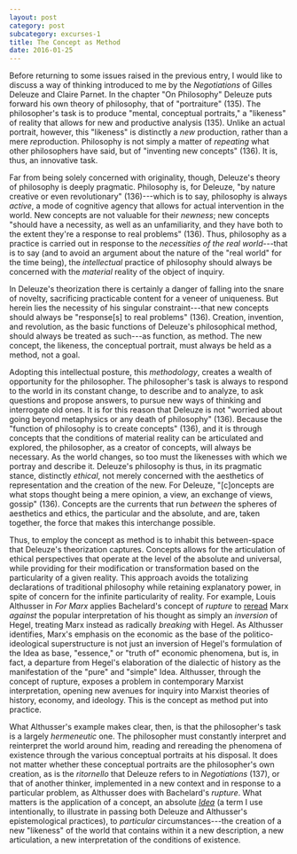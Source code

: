 ```yaml
---
layout: post
category: post
subcategory: excurses-1
title: The Concept as Method
date: 2016-01-25
---
```


Before returning to some issues raised in the previous entry, I would like to discuss a way of thinking introduced to me by the *Negotiations* of Gilles Deleuze and Claire Parnet. In the chapter "On Philosophy" Deleuze puts forward his own theory of philosophy, that of "portraiture" (135). The philosopher's task is to produce "mental, conceptual portraits," a "likeness" of reality that allows for new and productive analysis (135). Unlike an actual portrait, however, this "likeness" is distinctly a *new* production, rather than a mere *re*production. Philosophy is not simply a matter of *repeating* what other philosophers have said, but of "inventing new concepts" (136). It is, thus, an innovative task.

Far from being solely concerned with originality, though, Deleuze's theory of philosophy is deeply pragmatic. Philosophy is, for Deleuze, "by nature creative or even revolutionary" (136)---which is to say, philosophy is always *active*, a mode of cognitive agency that allows for actual intervention in the world. New concepts are not valuable for their *newness*; new concepts "should have a necessity, as well as an unfamiliarity, and they have both to the extent they're a response to real problems" (136). Thus, philosophy as a practice is carried out in response to the *necessities of the real world*---that is to say (and to avoid an argument about the nature of the "real world" for the time being), the *intellectual* practice of philosophy should always be concerned with the *material* reality of the object of inquiry.

In Deleuze's theorization there is certainly a danger of falling into the snare of novelty, sacrificing practicable content for a veneer of uniqueness. But herein lies the necessity of his singular constraint---that new concepts should always be "response\[s\] to real problems" (136). Creation, invention, and revolution, as the basic functions of Deleuze's philosophical method, should always be treated as such---as function, as method. The new concept, the likeness, the conceptual portrait, must always be held as a method, not a goal.

Adopting this intellectual posture, this *methodology*, creates a wealth of opportunity for the philosopher. The philosopher's task is always to respond to the world in its constant change, to describe and to analyze, to ask questions and propose answers, to pursue new ways of thinking and interrogate old ones. It is for this reason that Deleuze is not "worried about going beyond metaphysics or any death of philosophy" (136). Because the "function of philosophy is to create concepts" (136), and it is through concepts that the conditions of material reality can be articulated and explored, the philosopher, as a creator of concepts, will always be necessary. As the world changes, so too must the likenesses with which we portray and describe it. Deleuze's philosophy is thus, in its pragmatic stance, distinctly *ethical*, not merely concerned with the aesthetics of representation and the creation of the new. For Deleuze, "\[c\]oncepts are what stops thought being a mere opinion, a view, an exchange of views, gossip" (136). Concepts are the currents that run *between* the spheres of aesthetics and ethics, the particular and the absolute, and are, taken together, the force that makes this interchange possible.

Thus, to employ the concept as method is to inhabit this between-space that Deleuze's theorization captures. Concepts allows for the articulation of ethical perspectives that operate at the level of the absolute and universal, while providing for their modification or transformation based on the particularity of a given reality. This approach avoids the totalizing declarations of traditional philosophy while retaining explanatory power, in spite of concern for the infinite particularity of reality. For example, Louis Althusser in *For Marx* applies Bachelard's concept of *rupture* to [reread](https://www.marxists.org/reference/archive/althusser/1962/overdetermination.htm) Marx *against* the popular interpretation of his thought as simply an *inversion* of Hegel, treating Marx instead as radically *breaking* with Hegel. As Althusser identifies, Marx's emphasis on the economic as the base of the politico-ideological superstructure is not just an inversion of Hegel's formulation of the Idea as base, "essence," or "truth of" economic phenomena, but is, in fact, a departure from Hegel's elaboration of the dialectic of history as the manifestation of the "pure" and "simple" Idea. Althusser, through the concept of rupture, exposes a problem in contemporary Marxist interpretation, opening new avenues for inquiry into Marxist theories of history, economy, and ideology. This is the concept as method put into practice.

What Althusser's example makes clear, then, is that the philosopher's task is a largely *hermeneutic* one. The philosopher must constantly interpret and reinterpret the world around him, reading and rereading the phenomena of existence through the various conceptual portraits at his disposal. It does not matter whether these conceptual portraits are the philosopher's own creation, as is the *ritornello* that Deleuze refers to in *Negotiations* (137), or that of another thinker, implemented in a new context and in response to a particular problem, as Althusser does with Bachelard's *rupture*. What matters is the application of a concept, an absolute [*Idea*](https://www.marxists.org/reference/archive/hegel/works/sl/slidea.htm) (a term I use intentionally, to illustrate in passing both Deleuze and Althusser's epistemological practices), to *particular*
circumstances---the creation of a new "likeness" of the world that contains within it a new description, a new articulation, a new interpretation of the conditions of existence.
